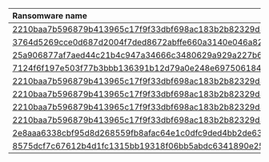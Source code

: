 | Ransomware name                     | Sample                                                                              |
|:------------------------------------|:------------------------------------------------------------------------------------|
| [2210baa7b596879b413965c17f9f33dbf698ac183b2b82329d397c73dee5fc3d.exe](bazaar-2023-10/2210baa7b596879b413965c17f9f33dbf698ac183b2b82329d397c73dee5fc3d.exe) |
| [3764d5269cce0d687d2004f7ded8672abffe660a3140e046a8265ecb89053049.exe](bazaar-2023-10/3764d5269cce0d687d2004f7ded8672abffe660a3140e046a8265ecb89053049.exe) |
| [25a906877af7aed44c21b4c947a34666c3480629a929a227b67b273245ee3708.exe](bazaar-2023-10/25a906877af7aed44c21b4c947a34666c3480629a929a227b67b273245ee3708.exe) |
| [7124f6f197e503f77b3bbb136391b12d79a0e248e697506184aaf19b2df8eb7e.exe](bazaar-2023-10/7124f6f197e503f77b3bbb136391b12d79a0e248e697506184aaf19b2df8eb7e.exe) |
| [2210baa7b596879b413965c17f9f33dbf698ac183b2b82329d397c73dee5fc3d.exe](bazaar-2023-10/2210baa7b596879b413965c17f9f33dbf698ac183b2b82329d397c73dee5fc3d.exe) |
| [2210baa7b596879b413965c17f9f33dbf698ac183b2b82329d397c73dee5fc3d.exe](bazaar-2023-10/2210baa7b596879b413965c17f9f33dbf698ac183b2b82329d397c73dee5fc3d.exe) |
| [2210baa7b596879b413965c17f9f33dbf698ac183b2b82329d397c73dee5fc3d.exe](bazaar-2023-10/2210baa7b596879b413965c17f9f33dbf698ac183b2b82329d397c73dee5fc3d.exe) |
| [2210baa7b596879b413965c17f9f33dbf698ac183b2b82329d397c73dee5fc3d.exe](bazaar-2023-10/2210baa7b596879b413965c17f9f33dbf698ac183b2b82329d397c73dee5fc3d.exe) |
| [2e8aaa6338cbf95d8d268559fb8afac64e1c0dfc9ded4bb2de63a9db634e354d.exe](bazaar-2023-10/2e8aaa6338cbf95d8d268559fb8afac64e1c0dfc9ded4bb2de63a9db634e354d.exe) |
| [8575dcf7c67612b4d1fc1315bb19318f06bb5abdc6341890e251eb303e386db7.exe](bazaar-2023-10/8575dcf7c67612b4d1fc1315bb19318f06bb5abdc6341890e251eb303e386db7.exe) |
